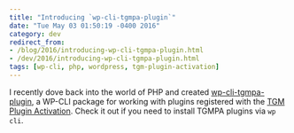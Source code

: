 ```yaml
---
title: "Introducing `wp-cli-tgmpa-plugin`"
date: "Tue May 03 01:50:19 -0400 2016"
category: dev
redirect_from:
- /blog/2016/introducing-wp-cli-tgmpa-plugin.html
- /dev/2016/introducing-wp-cli-tgmpa-plugin.html
tags: [wp-cli, php, wordpress, tgm-plugin-activation]
---
```


I recently dove back into the world of PHP and created
[wp-cli-tgmpa-plugin][], a WP-CLI package for working with plugins registered
with the [TGM Plugin Activation][]. Check it out if you need to install TGMPA
plugins via `wp cli`.

[wp-cli-tgmpa-plugin]: https://github.com/itspriddle/wp-cli-tgmpa-plugin
[TGM Plugin Activation]: http://tgmpluginactivation.com/

